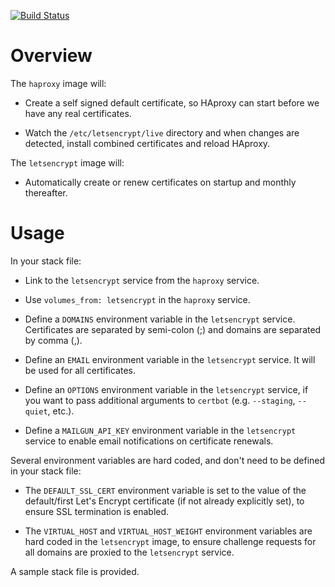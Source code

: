 [![Build Status](https://travis-ci.org/agave/letsencrypt-dockercloud-haproxy.svg?branch=master)](https://travis-ci.org/agave/letsencrypt-dockercloud-haproxy)
# Overview

The `haproxy` image will:

  * Create a self signed default certificate, so HAproxy can start before we
    have any real certificates.

  * Watch the `/etc/letsencrypt/live` directory and when changes are detected,
  	install combined certificates and reload HAproxy.

The `letsencrypt` image will:

  * Automatically create or renew certificates on startup and monthly thereafter.

# Usage

In your stack file:

  * Link to the `letsencrypt` service from the `haproxy` service.

  * Use `volumes_from: letsencrypt` in the `haproxy` service.

  * Define a `DOMAINS` environment variable in the `letsencrypt` service.
    Certificates are separated by semi-colon (;) and domains are separated by
    comma (,).

  * Define an `EMAIL` environment variable in the `letsencrypt` service. It
    will be used for all certificates.

  * Define an `OPTIONS` environment variable in the `letsencrypt` service, if
    you want to pass additional arguments to `certbot` (e.g. `--staging`, `--quiet`, etc.).
  * Define a `MAILGUN_API_KEY` environment variable in the `letsencrypt` service to enable email notifications on certificate renewals.

Several environment variables are hard coded, and don't need to be defined in
your stack file:

  * The `DEFAULT_SSL_CERT` environment variable is set to the value of the
  	default/first Let's Encrypt certificate (if not already explicitly set),
  	to ensure SSL termination is enabled.

  * The `VIRTUAL_HOST` and `VIRTUAL_HOST_WEIGHT` environment variables are hard
    coded in the `letsencrypt` image, to ensure challenge requests for all
    domains are proxied to the `letsencrypt` service.

A sample stack file is provided.
